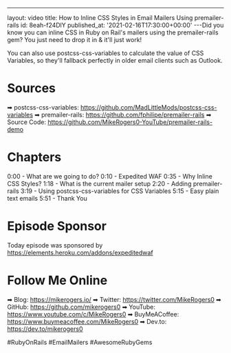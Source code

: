 ---
layout: video
title: How to Inline CSS Styles in Email Mailers Using premailer-rails
id: 8eah-f24DlY
published_at: '2021-02-16T17:30:00+00:00'
---Did you know you can inline CSS in Ruby on Rail's mailers using the premailer-rails gem? You just need to drop it in & it'll just work!

You can also use postcss-css-variables to calculate the value of CSS Variables, so they'll fallback perfectly in older email clients such as Outlook.

# Sources

➡ postcss-css-variables: https://github.com/MadLittleMods/postcss-css-variables
➡ premailer-rails: https://github.com/fphilipe/premailer-rails
➡ Source Code: https://github.com/MikeRogers0-YouTube/premailer-rails-demo

# Chapters

0:00 - What are we going to do?
0:10 - Expedited WAF 
0:35 - Why Inline CSS Styles?
1:18 - What is the current mailer setup
2:20 - Adding premailer-rails
3:19 - Using postcss-css-variables for CSS Variables
5:15 - Easy plain text emails
5:51 - Thank You

# Episode Sponsor

Today episode was sponsored by https://elements.heroku.com/addons/expeditedwaf

# Follow Me Online

➡ Blog: https://mikerogers.io/
➡ Twitter: https://twitter.com/MikeRogers0
➡ GitHub: https://github.com/mikerogers0
➡ YouTube: https://www.youtube.com/c/MikeRogers0
➡ BuyMeACoffee: https://www.buymeacoffee.com/MikeRogers0
➡ Dev.to: https://dev.to/mikerogers0

#RubyOnRails #EmailMailers #AwesomeRubyGems